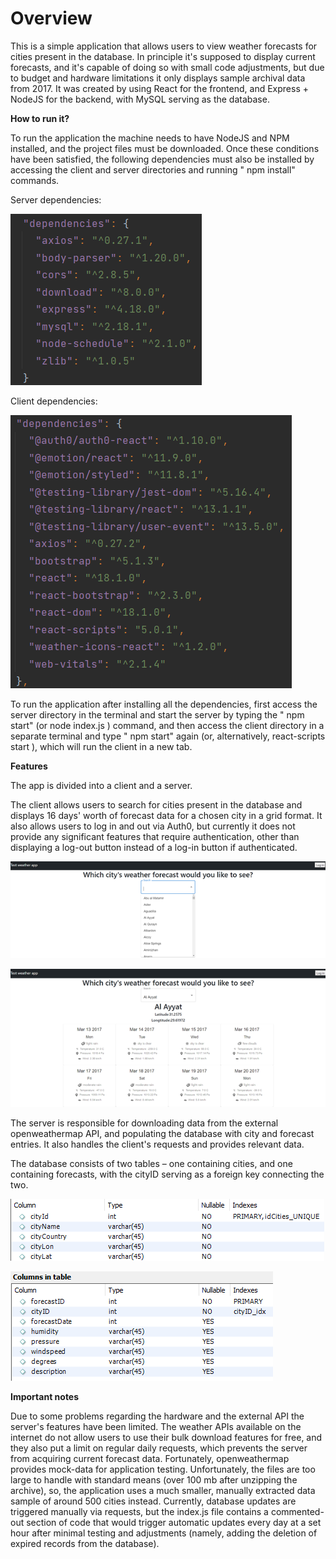 # **Overview**

This is a simple application that allows users to view weather forecasts for cities present in the database. In principle it's supposed to display current forecasts, and it's capable of doing so with small code adjustments, but due to budget and hardware limitations it only displays sample archival data from 2017. It was created by using React for the frontend, and Express + NodeJS for the backend, with MySQL serving as the database.

**How to run it?**

To run the application the machine needs to have NodeJS and NPM installed, and the project files must be downloaded. Once these conditions have been satisfied, the following dependencies must also be installed by accessing the client and server directories and running " npm install" commands.

Server dependencies:

![img2.png](images/DependenciesServer.png)

Client dependencies:

![img.png](images/DependenciesClient.png)

To run the application after installing all the dependencies, first access the server directory in the terminal and start the server by typing the " npm start" (or node index.js ) command, and then access the client directory in a separate terminal and type " npm start" again (or, alternatively, react-scripts start ), which will run the client in a new tab.

**Features**

The app is divided into a client and a server.

The client allows users to search for cities present in the database and displays 16 days' worth of forecast data for a chosen city in a grid format. It also allows users to log in and out via Auth0,
but currently it does not provide any significant features that require authentication, other than displaying a log-out button instead of a log-in button if authenticated.


![img3.png](images/Client1.png)

![img4.png](images/Client2.png)


The server is responsible for downloading data from the external openweathermap API, and populating the database with city and forecast entries. It also handles the client's requests and provides relevant data.

The database consists of two tables – one containing cities, and one containing forecasts, with the cityID serving as a foreign key connecting the two.

![img5.png](images/DB1.png)

![img6.png](images/DB2.png)

**Important notes**

Due to some problems regarding the hardware and the external API the server's features have been limited. The weather APIs available on the internet do not allow users to use their bulk download features for free, and they also put a limit on regular daily requests, which prevents the server from acquiring current forecast data. Fortunately, openweathermap provides mock-data for application testing. Unfortunately, the files are too large to handle with standard means (over 100 mb after unzipping the archive), so, the application uses a much smaller, manually extracted data sample of around 500 cities instead. Currently, database updates are triggered manually via requests, but the index.js file contains a commented-out section of code that would trigger automatic updates every day at a set hour after minimal testing and adjustments (namely, adding the deletion of expired records from the database).
